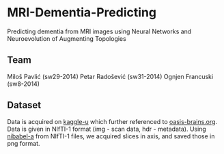 # MRI-Dementia-Predicting
Predicting dementia from MRI images using Neural Networks and Neuroevolution of Augmenting Topologies

## Team
Miloš Pavlić (sw29-2014)
Petar Radošević (sw31-2014) 
Ognjen Francuski (sw8-2014)

## Dataset
Data is acquired on [kaggle-u](https://www.kaggle.com/jboysen/mri-and-alzheimers) which further referenced to [oasis-brains.org](http://www.oasis-brains.org/app/template/Tools.vm). Data is given in NIfTI-1 format (img - scan data, hdr - metadata). Using [nibabel-a](http://nipy.org/nibabel/) from NIfTI-1 files, we acquired slices in axis, and saved those in png format.
